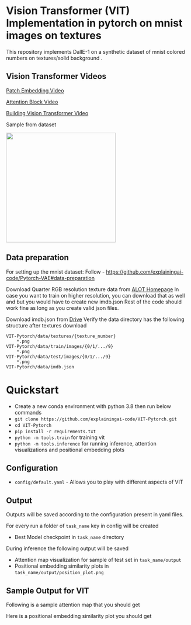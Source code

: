 Vision Transformer (VIT) Implementation in pytorch on mnist images on textures
========

This repository implements DallE-1 on a synthetic dataset of mnist colored numbers on textures/solid background .

## Vision Transformer Videos
[Patch Embedding Video](https://www.youtube.com/watch?v=lBicvB4iyYU) 

[Attention Block Video](https://www.youtube.com/watch?v=zT_el_cjiJw)

[Building Vision Transformer Video](https://www.youtube.com/watch?v=G6_IA5vKXRI) 


Sample from dataset

<img src="https://github.com/explainingai-code/DallE/assets/144267687/57e3c091-4600-401d-a5a4-52ea5fda3249" width="300">


## Data preparation
For setting up the mnist dataset:
Follow - https://github.com/explainingai-code/Pytorch-VAE#data-preparation

Download Quarter RGB resolution texture data from [ALOT Homepage](https://aloi.science.uva.nl/public_alot/)
In case you want to train on higher resolution, you can download that as well and but you would have to create new imdb.json
Rest of the code should work fine as long as you create valid json files.

Download imdb.json from [Drive](https://drive.google.com/file/d/1dtbFhDCDJVp4OYlAzhVY_mzWTkrYrFlt/view?usp=sharing)
Verify the data directory has the following structure after textures download
```
VIT-Pytorch/data/textures/{texture_number}
	*.png
VIT-Pytorch/data/train/images/{0/1/.../9}
	*.png
VIT-Pytorch/data/test/images/{0/1/.../9}
	*.png
VIT-Pytorch/data/imdb.json
```

# Quickstart
* Create a new conda environment with python 3.8 then run below commands
* ```git clone https://github.com/explainingai-code/VIT-Pytorch.git```
* ```cd VIT-Pytorch```
* ```pip install -r requirements.txt```
* ```python -m tools.train``` for training vit
* ```python -m tools.inference``` for running inference, attention visualizations and positional embedding plots

## Configuration
* ```config/default.yaml``` - Allows you to play with different aspects of VIT 


## Output 
Outputs will be saved according to the configuration present in yaml files.

For every run a folder of ```task_name``` key in config will be created 
* Best Model checkpoint in ```task_name``` directory

During inference the following output will be saved
* Attention map visualization for sample of test set in ```task_name/output``` 
* Positional embedding similarity plots in  ```task_name/output/position_plot.png```


## Sample Output for VIT 

Following is a sample attention map that you should get

Here is a positional embedding similarity plot you should get






